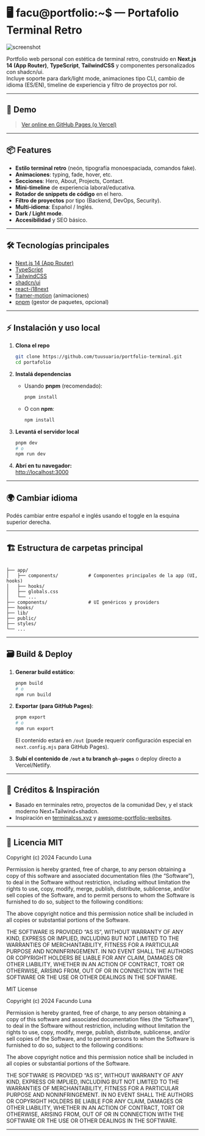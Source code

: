 # 🖥️ facu@portfolio:~$ — Portafolio Terminal Retro

![screenshot](./public/placeholder.jpg)

Portfolio web personal con estética de terminal retro, construido en **Next.js 14 (App Router)**, **TypeScript**, **TailwindCSS** y componentes personalizados con shadcn/ui.  
Incluye soporte para dark/light mode, animaciones tipo CLI, cambio de idioma (ES/EN), timeline de experiencia y filtro de proyectos por rol.

---

## 🚀 Demo

> [Ver online en GitHub Pages (o Vercel)](https://tuusuario.github.io/portfolio-terminal)

---

## 📦 Features

- **Estilo terminal retro** (neón, tipografía monoespaciada, comandos fake).
- **Animaciones**: typing, fade, hover, etc.
- **Secciones**: Hero, About, Projects, Contact.
- **Mini-timeline** de experiencia laboral/educativa.
- **Rotador de snippets de código** en el hero.
- **Filtro de proyectos** por tipo (Backend, DevOps, Security).
- **Multi-idioma**: Español / Inglés.
- **Dark / Light mode**.
- **Accesibilidad** y SEO básico.

---

## 🛠️ Tecnologías principales

- [Next.js 14 (App Router)](https://nextjs.org/)
- [TypeScript](https://www.typescriptlang.org/)
- [TailwindCSS](https://tailwindcss.com/)
- [shadcn/ui](https://ui.shadcn.com/)
- [react-i18next](https://react.i18next.com/)
- [framer-motion](https://www.framer.com/motion/) (animaciones)
- [pnpm](https://pnpm.io/) (gestor de paquetes, opcional)

---

## ⚡ Instalación y uso local

1. **Clona el repo**
    ```bash
    git clone https://github.com/tuusuario/portfolio-terminal.git
    cd portafolio
    ```

2. **Instalá dependencias**
    - Usando **pnpm** (recomendado):
      ```bash
      pnpm install
      ```
    - O con **npm**:
      ```bash
      npm install
      ```

3. **Levantá el servidor local**
    ```bash
    pnpm dev
    # o
    npm run dev
    ```

4. **Abrí en tu navegador:**  
   [http://localhost:3000](http://localhost:3000)

---

## 🌍 Cambiar idioma

Podés cambiar entre español e inglés usando el toggle en la esquina superior derecha.

---

## 🏗️ Estructura de carpetas principal

````

├── app/
│   ├── components/           # Componentes principales de la app (UI, hooks)
│   ├── hooks/
│   ├── globals.css
│   └── ...
├── components/               # UI genéricos y providers
├── hooks/
├── lib/
├── public/
├── styles/
└── ...

````

---

## 🗃️ Build & Deploy

1. **Generar build estático**:
    ```bash
    pnpm build
    # o
    npm run build
    ```

2. **Exportar (para GitHub Pages)**:
    ```bash
    pnpm export
    # o
    npm run export
    ```
   El contenido estará en `/out` (puede requerir configuración especial en `next.config.mjs` para GitHub Pages).

3. **Subí el contenido de `/out` a tu branch `gh-pages`** o deploy directo a Vercel/Netlify.

---

## 🤝 Créditos & Inspiración

- Basado en terminales retro, proyectos de la comunidad Dev, y el stack moderno Next+Tailwind+shadcn.
- Inspiración en [terminalcss.xyz](https://terminalcss.xyz/) y [awesome-portfolio-websites](https://github.com/smaranjitghose/awesome-portfolio-websites).

---

## 📝 Licencia MIT

Copyright (c) 2024 Facundo Luna

Permission is hereby granted, free of charge, to any person obtaining a copy
of this software and associated documentation files (the “Software”), to deal
in the Software without restriction, including without limitation the rights
to use, copy, modify, merge, publish, distribute, sublicense, and/or sell
copies of the Software, and to permit persons to whom the Software is
furnished to do so, subject to the following conditions:

The above copyright notice and this permission notice shall be included in all
copies or substantial portions of the Software.

THE SOFTWARE IS PROVIDED “AS IS”, WITHOUT WARRANTY OF ANY KIND, EXPRESS OR
IMPLIED, INCLUDING BUT NOT LIMITED TO THE WARRANTIES OF MERCHANTABILITY,
FITNESS FOR A PARTICULAR PURPOSE AND NONINFRINGEMENT. IN NO EVENT SHALL THE
AUTHORS OR COPYRIGHT HOLDERS BE LIABLE FOR ANY CLAIM, DAMAGES OR OTHER
LIABILITY, WHETHER IN AN ACTION OF CONTRACT, TORT OR OTHERWISE, ARISING FROM,
OUT OF OR IN CONNECTION WITH THE SOFTWARE OR THE USE OR OTHER DEALINGS IN THE
SOFTWARE.


MIT License

Copyright (c) 2024 Facundo Luna

Permission is hereby granted, free of charge, to any person obtaining a copy
of this software and associated documentation files (the “Software”), to deal
in the Software without restriction, including without limitation the rights
to use, copy, modify, merge, publish, distribute, sublicense, and/or sell
copies of the Software, and to permit persons to whom the Software is
furnished to do so, subject to the following conditions:

The above copyright notice and this permission notice shall be included in all
copies or substantial portions of the Software.

THE SOFTWARE IS PROVIDED “AS IS”, WITHOUT WARRANTY OF ANY KIND, EXPRESS OR
IMPLIED, INCLUDING BUT NOT LIMITED TO THE WARRANTIES OF MERCHANTABILITY,
FITNESS FOR A PARTICULAR PURPOSE AND NONINFRINGEMENT. IN NO EVENT SHALL THE
AUTHORS OR COPYRIGHT HOLDERS BE LIABLE FOR ANY CLAIM, DAMAGES OR OTHER
LIABILITY, WHETHER IN AN ACTION OF CONTRACT, TORT OR OTHERWISE, ARISING FROM,
OUT OF OR IN CONNECTION WITH THE SOFTWARE OR THE USE OR OTHER DEALINGS IN THE
SOFTWARE.



---
